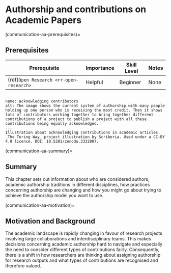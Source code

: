 # Authorship and contributions on Academic Papers

(communication-aa-prerequisites)=
## Prerequisites

| Prerequisite | Importance | Skill Level | Notes |
| -------------|----------|------|----|
| {ref}`Open Research <rr-open-research>` | Helpful | Beginner | None |

```{figure} ../figures/acknowledge-authors.jpg
---
name: acknowledging contributors
alt: The image shows the current system of authorship with many people holding up one person who is receiving the most credit. Then it shows lots of contributors working together to bring together different contributions of a project to publish a project with all these contributions being equally acknowledged.
---
Illustration about acknowledging contributions in academic articles.
_The Turing Way_ project illustration by Scriberia. Used under a CC-BY 4.0 licence. DOI: 10.5281/zenodo.3332807.

```

(communication-aa-summary)=
## Summary
This chapter sets out information about who are considered authors, academic authorship traditions in different disciplines, how practices concerning authorship are changing and how you might go about trying to achieve the authorship model you want to use.

(communication-aa-motivation)=
## Motivation and Background
The academic landscape is rapidly changing in favour of research projects involving large collaborations and interdisciplinary teams. 
This makes decisions concerning academic authorship hard to navigate and especially the need to consider different types of contributions fairly. 
Consequently, there is a shift in how researchers are thinking about assigning authorship for research outputs and what types of contributions are recognised and therefore valued.
